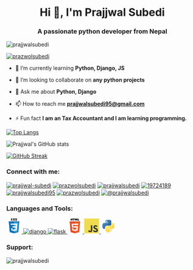 <h1 align="center">Hi 👋, I'm Prajjwal Subedi</h1>
<h3 align="center">A passionate python developer from Nepal</h3>

<p align="left"> <img src="https://komarev.com/ghpvc/?username=prajjwalsubedi&label=Profile%20views&color=0e75b6&style=flat" alt="prajjwalsubedi" /> </p>

<p align="left"> <a href="https://twitter.com/prazwolsubedi" target="blank"><img src="https://img.shields.io/twitter/follow/prazwolsubedi?logo=twitter&style=for-the-badge" alt="prazwolsubedi" /></a> </p>
 
 </div>

- 🌱 I’m currently learning **Python, Django, JS**

- 👯 I’m looking to collaborate on **any python projects**

- 💬 Ask me about **Python, Django**

- 📫 How to reach me **prajjwalsubedi95@gmail.com**

- ⚡ Fun fact **I am an Tax Accountant and I am learning programming.**

[![Top Langs](https://github-readme-stats.vercel.app/api/top-langs/?username=prajjwalsubedi&layout=compact&theme=radical)](https://github.com/anuraghazra/github-readme-stats)


![Prajjwal's GitHub stats](https://github-readme-stats.vercel.app/api?username=prajjwalsubedi&show_icons=true&theme=radical)

[![GitHub Streak](http://github-readme-streak-stats.herokuapp.com?user=prajjwalsubedi&theme=radical)](https://helllo/streak-stats)

<h3 align="left">Connect with me:</h3>
<p align="left">
<a href="https://codepen.io/prajjwal-subedi" target="blank"><img align="center" src="https://raw.githubusercontent.com/rahuldkjain/github-profile-readme-generator/master/src/images/icons/Social/codepen.svg" alt="prajjwal-subedi" height="30" width="40" /></a>
<a href="https://twitter.com/prazwolsubedi" target="blank"><img align="center" src="https://raw.githubusercontent.com/rahuldkjain/github-profile-readme-generator/master/src/images/icons/Social/twitter.svg" alt="prazwolsubedi" height="30" width="40" /></a>
<a href="https://linkedin.com/in/prajjwalsubedi" target="blank"><img align="center" src="https://raw.githubusercontent.com/rahuldkjain/github-profile-readme-generator/master/src/images/icons/Social/linked-in-alt.svg" alt="prajjwalsubedi" height="30" width="40" /></a>
<a href="https://stackoverflow.com/users/19724189" target="blank"><img align="center" src="https://raw.githubusercontent.com/rahuldkjain/github-profile-readme-generator/master/src/images/icons/Social/stack-overflow.svg" alt="19724189" height="30" width="40" /></a>
<a href="https://fb.com/prajjwalsubedi95" target="blank"><img align="center" src="https://raw.githubusercontent.com/rahuldkjain/github-profile-readme-generator/master/src/images/icons/Social/facebook.svg" alt="prajjwalsubedi95" height="30" width="40" /></a>
<a href="https://instagram.com/prazwolsubedi" target="blank"><img align="center" src="https://raw.githubusercontent.com/rahuldkjain/github-profile-readme-generator/master/src/images/icons/Social/instagram.svg" alt="prazwolsubedi" height="30" width="40" /></a>
<a href="https://medium.com/@prajjwalsubedi" target="blank"><img align="center" src="https://raw.githubusercontent.com/rahuldkjain/github-profile-readme-generator/master/src/images/icons/Social/medium.svg" alt="@prajjwalsubedi" height="30" width="40" /></a>
</p>

<h3 align="left">Languages and Tools:</h3>
<p align="left"> <a href="https://www.w3schools.com/css/" target="_blank" rel="noreferrer"> <img src="https://raw.githubusercontent.com/devicons/devicon/master/icons/css3/css3-original-wordmark.svg" alt="css3" width="40" height="40"/> </a> <a href="https://www.djangoproject.com/" target="_blank" rel="noreferrer"> <img src="https://cdn.worldvectorlogo.com/logos/django.svg" alt="django" width="40" height="40"/> </a> <a href="https://flask.palletsprojects.com/" target="_blank" rel="noreferrer"> <img src="https://www.vectorlogo.zone/logos/pocoo_flask/pocoo_flask-icon.svg" alt="flask" width="40" height="40"/> </a> <a href="https://www.w3.org/html/" target="_blank" rel="noreferrer"> <img src="https://raw.githubusercontent.com/devicons/devicon/master/icons/html5/html5-original-wordmark.svg" alt="html5" width="40" height="40"/> </a> <a href="https://developer.mozilla.org/en-US/docs/Web/JavaScript" target="_blank" rel="noreferrer"> <img src="https://raw.githubusercontent.com/devicons/devicon/master/icons/javascript/javascript-original.svg" alt="javascript" width="40" height="40"/> </a> <a href="https://www.python.org" target="_blank" rel="noreferrer"> <img src="https://raw.githubusercontent.com/devicons/devicon/master/icons/python/python-original.svg" alt="python" width="40" height="40"/> </a> </p>

<h3 align="left">Support:</h3>
<p><a href="https://www.buymeacoffee.com/prajjwalsubedi"> <img align="left" src="https://cdn.buymeacoffee.com/buttons/v2/default-yellow.png" height="50" width="210" alt="prajjwalsubedi" /></a></p><br><br>


